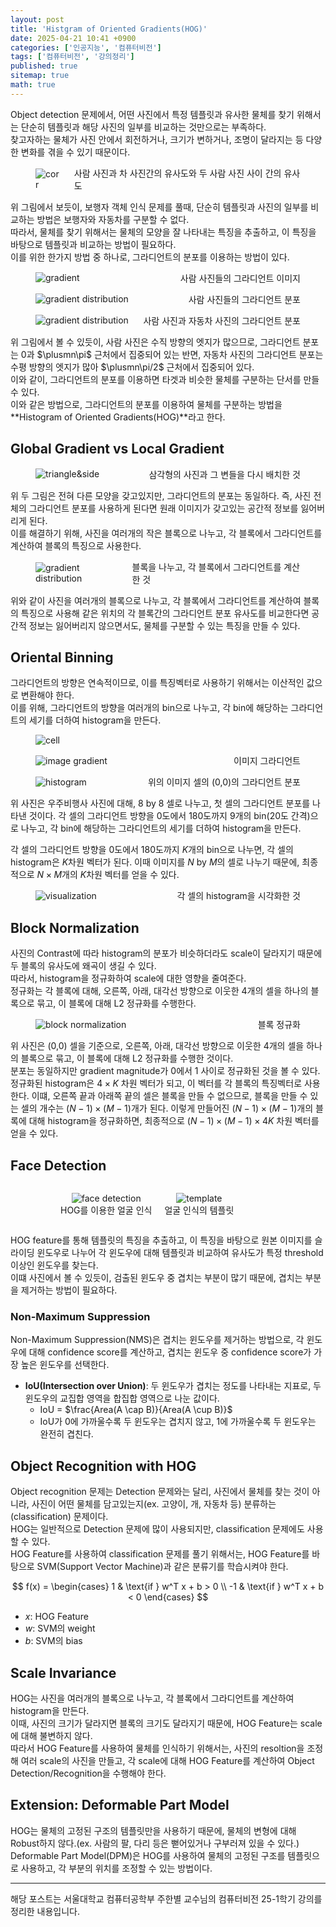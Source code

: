 ```yaml
---
layout: post
title: 'Histgram of Oriented Gradients(HOG)'
date: 2025-04-21 10:41 +0900
categories: ['인공지능', '컴퓨터비전']
tags: ['컴퓨터비전', '강의정리']
published: true
sitemap: true
math: true
---
```

Object detection 문제에서, 어떤 사진에서 특정 템플릿과 유사한 물체를 찾기 위해서는 단순히 템플릿과 해당 사진의 일부를 비교하는 것만으로는 부족하다.   
찾고자하는 물체가 사진 안에서 회전하거나, 크기가 변하거나, 조명이 달라지는 등 다양한 변화를 겪을 수 있기 때문이다.   

<figure>
    <img src="../assets/img/2025-04-21-hog/image.png" alt="corr">
    <figcaption>사람 사진과 차 사진간의 유사도와 두 사람 사진 사이 간의 유사도</figcaption>
</figure>

위 그림에서 보듯이, 보행자 객체 인식 문제를 풀때, 단순히 템플릿과 사진의 일부를 비교하는 방법은 보행자와 자동차를 구분할 수 없다.  
따라서, 물체를 찾기 위해서는 물체의 모양을 잘 나타내는 특징을 추출하고, 이 특징을 바탕으로 템플릿과 비교하는 방법이 필요하다.  
이를 위한 한가지 방법 중 하나로, 그라디언트의 분포를 이용하는 방법이 있다.  

<figure>
    <img src="../assets/img/2025-04-21-hog/image1.png" alt="gradient">
    <figcaption>사람 사진들의 그라디언트 이미지</figcaption>
</figure>
<figure>
    <img src="../assets/img/2025-04-21-hog/image2.png" alt="gradient distribution">
    <figcaption>사람 사진들의 그라디언트 분포</figcaption>
</figure>
<figure>
    <img src="../assets/img/2025-04-21-hog/image3.png" alt="gradient distribution">
    <figcaption>사람 사진과 자동차 사진의 그라디언트 분포</figcaption>
</figure>

위 그림에서 볼 수 있듯이, 사람 사진은 수직 방향의 엣지가 많으므로, 그라디언트 분포는 0과 $\plusmn\pi$ 근처에서 집중되어 있는 반면, 자동차 사진의 그라디언트 분포는 수평 방향의 엣지가 많아 $\plusmn\pi/2$ 근처에서 집중되어 있다.   
이와 같이, 그라디언트의 분포를 이용하면 타겟과 비슷한 물체를 구분하는 단서를 만들 수 있다.  
이와 같은 방법으로, 그라디언트의 분포를 이용하여 물체를 구분하는 방법을 **Histogram of Oriented Gradients(HOG)**라고 한다.

## Global Gradient vs Local Gradient
<figure>
    <img src="../assets/img/2025-04-21-hog/image4.png" alt="triangle&side">
    <figcaption>삼각형의 사진과 그 변들을 다시 배치한 것</figcaption>
</figure>

위 두 그림은 전혀 다른 모양을 갖고있지만, 그라디언트의 분포는 동일하다. 즉, 사진 전체의 그라디언트 분포를 사용하게 된다면 원래 이미지가 갖고있는 공간적 정보를 잃어버리게 된다.  
이를 해결하기 위해, 사진을 여러개의 작은 블록으로 나누고, 각 블록에서 그라디언트를 계산하여 블록의 특징으로 사용한다.

<figure>
    <img src="../assets/img/2025-04-21-hog/image5.png" alt="gradient distribution">
    <figcaption>블록을 나누고, 각 블록에서 그라디언트를 계산한 것</figcaption>
</figure>

위와 같이 사진을 여러개의 블록으로 나누고, 각 블록에서 그라디언트를 계산하여 블록의 특징으로 사용해 같은 위치의 각 블록간의 그라디언트 분포 유사도를 비교한다면 공간적 정보는 잃어버리지 않으면서도, 물체를 구분할 수 있는 특징을 만들 수 있다.  

## Oriental Binning
그라디언트의 방향은 연속적이므로, 이를 특징벡터로 사용하기 위해서는 이산적인 값으로 변환해야 한다.  
이를 위해, 그라디언트의 방향을 여러개의 bin으로 나누고, 각 bin에 해당하는 그라디언트의 세기를 더하여 histogram을 만든다.  
<figure>
    <img src="../assets/img/2025-04-21-hog/image6.png" alt="cell">
</figure>
<figure>
    <img src="../assets/img/2025-04-21-hog/image8.png" alt="image gradient">
    <figcaption>이미지 그라디언트</figcaption>
</figure>
<figure>
    <img src="../assets/img/2025-04-21-hog/image7.png" alt="histogram">
    <figcaption>위의 이미지 셀의 (0,0)의 그라디언트 분포</figcaption>
</figure>
위 사진은 우주비행사 사진에 대해, 8 by 8 셀로 나누고, 첫 셀의 그라디언트 분포를 나타낸 것이다.  
각 셀의 그라디언트 방향을 0도에서 180도까지 9개의 bin(20도 간격)으로 나누고, 각 bin에 해당하는 그라디언트의 세기를 더하여 histogram을 만든다.  

각 셀의 그라디언트 방향을 $0$도에서 $180$도까지 $K$개의 bin으로 나누면, 각 셀의 histogram은 $K$차원 벡터가 된다. 이때 이미지를 $N$ by $M$의 셀로 나누기 때문에, 최종적으로 $N \times M$개의 $K$차원 벡터를 얻을 수 있다.  

<figure>
    <img src="../assets/img/2025-04-21-hog/image9.png" alt="visualization">
    <figcaption>각 셀의 histogram을 시각화한 것</figcaption>
</figure>

## Block Normalization
사진의 Contrast에 따라 histogram의 분포가 비슷하더라도 scale이 달라지기 때문에 두 블록의 유사도에 왜곡이 생길 수 있다.  
따라서, histogram을 정규화하여 scale에 대한 영향을 줄여준다.  
정규화는 각 블록에 대해, 오른쪽, 아래, 대각선 방향으로 이웃한 4개의 셀을 하나의 블록으로 묶고, 이 블록에 대해 L2 정규화를 수행한다.  

<figure>
    <img src="../assets/img/2025-04-21-hog/image10.png" alt="block normalization">
    <figcaption>블록 정규화</figcaption>
</figure>

위 사진은 (0,0) 셀을 기준으로, 오른쪽, 아래, 대각선 방향으로 이웃한 4개의 셀을 하나의 블록으로 묶고, 이 블록에 대해 L2 정규화를 수행한 것이다.  
분포는 동일하지만 gradient magnitude가 0에서 1 사이로 정규화된 것을 볼 수 있다.
정규화된 histogram은 $4 \times K$ 차원 벡터가 되고, 이 벡터를   각 블록의 특징벡터로 사용한다.
이떄, 오른쪽 끝과 아래쪽 끝의 셀은 블록을 만들 수 없으므로, 블록을 만들 수 있는 셀의 개수는 $(N-1) \times (M-1)$개가 된다.
이렇게 만들어진 $(N-1) \times (M-1)$개의 블록에 대해 histogram을 정규화하면, 최종적으로 $(N-1) \times (M-1) \times 4K$ 차원 벡터를 얻을 수 있다.

## Face Detection
<figure>
    <figure style="display: flex; flex-direction: row; justify-content: space-between; align-items: center;">
        <div style="text-align: center;">
            <img src="../assets/img/2025-04-21-hog/image11.png" alt="face detection">
            <figcaption>HOG를 이용한 얼굴 인식</figcaption>
        </div>
        <div style="text-align: center;">
            <img src="../assets/img/2025-04-21-hog/image12.png" alt="template">
            <figcaption>얼굴 인식의 템플릿</figcaption>
        </div>
    </figure>
    <style>
        figure {
            display: flex;
            flex-direction: row;
            justify-content: space-between;
            align-items: center;
            gap: 20px; /* 사진 간격 넓히기 */
        }
    </style>
</figure>

HOG feature를 통해 템플릿의 특징을 추출하고, 이 특징을 바탕으로 원본 이미지를 슬라이딩 윈도우로 나누어 각 윈도우에 대해 템플릿과 비교하여 유사도가 특정 threshold 이상인 윈도우를 찾는다.  
이떄 사진에서 볼 수 있듯이, 검출된 윈도우 중 겹치는 부분이 많기 때문에, 겹치는 부분을 제거하는 방법이 필요하다.

### Non-Maximum Suppression
Non-Maximum Suppression(NMS)은 겹치는 윈도우를 제거하는 방법으로, 각 윈도우에 대해 confidence score를 계산하고, 겹치는 윈도우 중 confidence score가 가장 높은 윈도우를 선택한다.

- **IoU(Intersection over Union)**: 두 윈도우가 겹치는 정도를 나타내는 지표로, 두 윈도우의 교집합 영역을 합집합 영역으로 나눈 값이다.  
  - IoU = $\frac{Area(A \cap B)}{Area(A \cup B)}$
  - IoU가 0에 가까울수록 두 윈도우는 겹치지 않고, 1에 가까울수록 두 윈도우는 완전히 겹친다.

## Object Recognition with HOG
Object recognition 문제는 Detection 문제와는 달리, 사진에서 물체를 찾는 것이 아니라, 사진이 어떤 물체를 담고있는지(ex. 고양이, 개, 자동차 등) 분류하는(classification) 문제이다.  
HOG는 일반적으로 Detection 문제에 많이 사용되지만, classification 문제에도 사용할 수 있다.  
HOG Feature를 사용하여 classification 문제를 풀기 위해서는, HOG Feature를 바탕으로 SVM(Support Vector Machine)과 같은 분류기를 학습시켜야 한다.  

$$
f(x) = \begin{cases}
    1 & \text{if } w^T x + b > 0 \\
    -1 & \text{if } w^T x + b < 0
\end{cases}
$$
- $x$: HOG Feature
- $w$: SVM의 weight
- $b$: SVM의 bias

## Scale Invariance
HOG는 사진을 여러개의 블록으로 나누고, 각 블록에서 그라디언트를 계산하여 histogram을 만든다.  
이때, 사진의 크기가 달라지면 블록의 크기도 달라지기 때문에, HOG Feature는 scale에 대해 불변하지 않다.  
따라서 HOG Feature를 사용하여 물체를 인식하기 위해서는, 사진의 resoltion을 조정해 여러 scale의 사진을 만들고, 각 scale에 대해 HOG Feature를 계산하여 Object Detection/Recognition을 수행해야 한다.

## Extension: Deformable Part Model
HOG는 물체의 고정된 구조의 템플릿만을 사용하기 때문에, 물체의 변형에 대해 Robust하지 않다.(ex. 사람의 팔, 다리 등은 뻗어있거나 구부러져 있을 수 있다.)  
Deformable Part Model(DPM)은 HOG를 사용하여 물체의 고정된 구조를 템플릿으로 사용하고, 각 부분의 위치를 조정할 수 있는 방법이다.  

---
해당 포스트는 서울대학교 컴퓨터공학부 주한별 교수님의 컴퓨터비전 25-1학기 강의를 정리한 내용입니다.